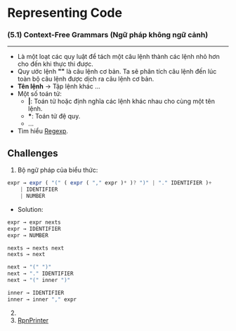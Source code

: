 # Representing Code
### (5.1) Context-Free Grammars (Ngữ pháp không ngữ cảnh)
---
- Là một loạt các quy luật để tách một câu lệnh thành các lệnh nhỏ hơn cho đến khi thực thi được.
- Quy ước lệnh <b>""</b> là câu lệnh cơ bản. Ta sẽ phân tích câu lệnh đến lúc toàn bộ câu lệnh được dịch ra câu lệnh cơ bản.
- <b>Tên lệnh</b> -> Tập lệnh khác ...
- Một số toán tử:
    - <b>|</b>: Toán tử hoặc định nghĩa các lệnh khác nhau cho cùng một tên lệnh.
    - <b>*</b>: Toán tử đệ quy.
    - ...
- Tìm hiểu [Regexp](https://kipalog.kaopiz.com/posts/Regex--Hoc-roi-ma-nhu-chua-hoc).

## Challenges
1. Bộ ngữ pháp của biểu thức:
```js
expr → expr ( "(" ( expr ( "," expr )* )? ")" | "." IDENTIFIER )+
    | IDENTIFIER
    | NUMBER
```
- Solution:
```js
expr → expr nexts 
expr → IDENTIFIER
expr → NUMBER

nexts → nexts next
nexts → next

next → "(" ")"
next → "." IDENTIFIER
next → "(" inner ")"

inner → IDENTIFIER
inner → inner "," expr
```
2. 
3. [RpnPrinter](../dlox/lib/ast/rpn_printer.dart)